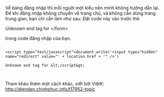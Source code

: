 Về bảng đăng nhập thì mỗi người một kiểu nên mình không hướng dẫn lại. Để khi đăng nhập không chuyển về trang chủ, và không cần dùng trang trung gian, bạn chỉ cần làm như sau:
Đặt code này vào trước thẻ 

Unknown end tag for &lt;/form&gt;

 trong code đăng nhập của bạn.

```

<script type="text/javascript">document.write('<input type="hidden" name="redirect" value="' + location.href + '" />')

Unknown end tag for &lt;/script&gt;



```
Tham khảo thêm một cách khác, viết bởi ViệtK: http://diendan.chinhphuc.info/t17952-topic